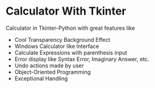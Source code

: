 # Calculator With Tkinter
Calculator in Tkinter-Python with great features like  
- Cool Transparency Background Effect
- Windows Calculator like Interface
- Calculate Expressions with parenthesis input
- Error display like Syntax Error, Imaginary Answer, etc.
- Undo actions made by user
- Object-Oriented Programming
- Exceptional Handling
